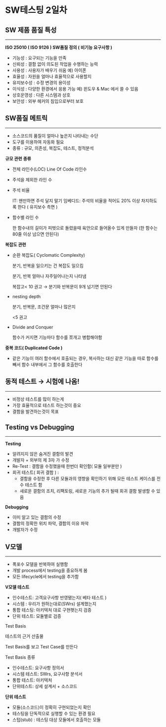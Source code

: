 # SW테스팅 2일차

## **SW 제품 품질 특성**

---

**ISO 25010 ( ISO 9126 ) SW품질 정의 ( 비기능 요구사항 )**

- 기능성 : 요구되는 기능을 만족
- 신뢰성 : 결함 없이 의도된 작업을 수행하는 능력
- 사용성 : 사용자가 배우기 쉬움 예) 아이폰
- 효율성 : 자원을 얼마나 효율적으로 사용할지
- 유지보수성 : 수정 변경의 용이성
- 이식성 : 다양한 환경에서 응용 가능
예) 윈도우 & Mac 에서 쓸 수 있음
- 상호운영성 : 다른 시스템과 상호
- 보안성 : 외부 헤커의 침입으로부터 보호

## **SW품질 메트릭**

---

- 소스코드의 품질이 얼마나 높은지 나타내는 수단
- 도구를 이용하여 자동화 필요
- 종류
: 규모, 의존성, 복잡도, 테스트, 정적분석

**규모 관련 종류**

- 전체 라인수(LOC)
Line Of Code
라인수
- 주석을 제외한 라인 수
- 주석 비율
    
    IT: 왠만하면 주석 달지 말기
    임베디드: 주석의 비율을 적어도 20% 이상 차지하도록 한다 ( 유지보수 측면 ) 
    
- 함수별 라인 수
    
    한 함수내의 길이가 피벗으로 돌렸을때 육안으로 들어올수 있게 만들자
    (한 함수는 80줄 이상 넘으면 안된다)
    

**복잡도 관련**

- 순환 복잡도( Cyclomatic Complexity)
    
    분기, 반복을 일으키는 건 복잡도 일으킴
    
    분기, 반복 얼마나 자주일어나는지 나타냄
    
    복잡고< 10 권고 → 분기와 반복문이 9개 넘기면 안된다
    
- nesting depth
    
    분기, 반복문, 조건문 얼마나 많은지
    
    <5 권고
    
- Divide and Conquer
    
    함수가 커지면 기능마다 함수를 쪼개고 병합해야함
    

******************중복 코드( Duplicated Code )******************

- 같은 기능이 여러 함수에서 호출되는 경우,
복사하는 대신 같은 기능을 따로 함수를 빼서 함수 내부에서 그 함수를 호출한다

## 동적 테스트 → 시험에 나옴!

---

- 비정상 테스트를 많이 하는게
- 가장 효율적으로 테스트 하는것이 중요
- 결함을 발견하는것이 목표

## Testing vs Debugging

---

**Testing**

- 알려지지 않은 숨겨진 결함의 발견
- 개발자 + 외부의 제 3자 가 수정
- Re-Test : 
결함을 수정했을때 한번더 확인함( 모듈 일부분만 )
- 회귀 테스트( 회귀 결함 ) :
    - 결함을 수정한 후 다른 모듈과의 영향을 확인하기 위해 모든 테스트 케이스를 전수 테스트 함
    - 새로운 결함의 조치, 리팩토링, 새로운 기능의 추가 될때 회귀 결함 발생할 수 있음

**Debugging**

- 이미 알고 있는 결함의 수정
- 결함의 정확한 위치 파악, 결함의 이유 파악
- 개발자가 수정

## V모델

---

- 폭포수 모델을 반복하여 실행함
- 개발 process에서 testing을 중요하게 봄
- 모든 lifecycle에서 testing을 추가함

**V모델 테스트**

- 인수테스트: 고객요구사항 반영됐는지( 베타 테스트 )
- 시스템 : 우리가 원하는대로(SWrs) 설계했는지
- 통합 테스팅: 아키텍처 대로 구현햇는지 검증
- 단위 테스트: 모듈별로 검증

Test Basis

테스트의 근거 산출물

Test Basis를 보고 Test Case를 만든다

Test Basis 종류

- 인수테스트: 요구사항 정의서
- 시스템 테스트: SWrs, 요구사항 분석서
- 통합 테스트: 아키텍처
- 단위테스트: 상세 설계서 + 소스코드

**단위 테스트**

- 모듈(소스코드)이 정확히 구현되었는지 확인
- 테스팅을 단독적으로 실행할 수 있는 환경 필요
- 스텁(stub) : 테스팅 대상 모듈에서 호출하는 모듈